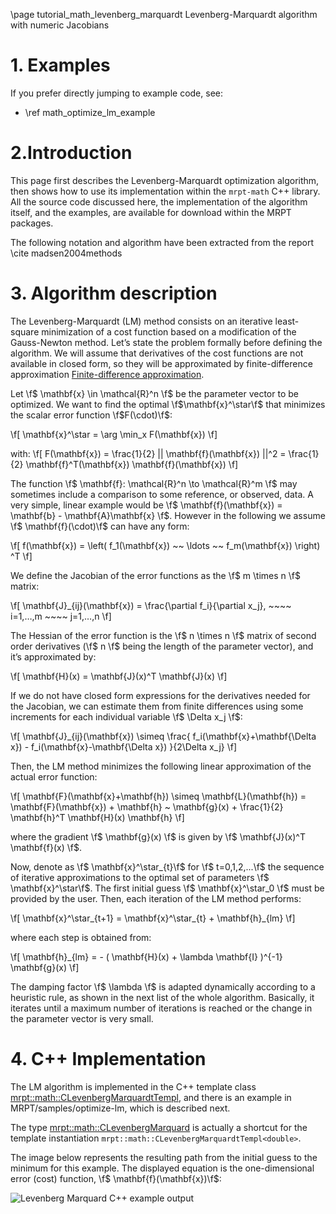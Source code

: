 \page tutorial_math_levenberg_marquardt Levenberg-Marquardt algorithm with numeric Jacobians

# 1. Examples

If you prefer directly jumping to example code, see:

- \ref math_optimize_lm_example

# 2.Introduction

This page first describes the Levenberg-Marquardt optimization algorithm, then shows how to use its implementation within the `mrpt-math` C++ library. All the source code discussed here, the implementation of the algorithm itself, and the examples, are available for download within the MRPT packages.

The following notation and algorithm have been extracted from the report \cite madsen2004methods

# 3. Algorithm description

The Levenberg-Marquardt (LM) method consists on an iterative least-square minimization of a cost function based on a modification of the Gauss-Newton method. Let’s state the problem formally before defining the algorithm. We will assume that derivatives of the cost functions are not available in closed form, so they will be approximated by finite-difference approximation [Finite-difference approximation](http://en.wikipedia.org/wiki/Finite_difference).

Let \f$ \mathbf{x} \in \mathcal{R}^n \f$ be the parameter vector to be optimized. We want to find the optimal \f$\mathbf{x}^\star\f$ that minimizes the scalar error function \f$F(\cdot)\f$:

\f[
\mathbf{x}^\star = \arg \min_x F(\mathbf{x})
\f]

with:
\f[
F(\mathbf{x}) = \frac{1}{2} || \mathbf{f}(\mathbf{x}) ||^2 = \frac{1}{2} \mathbf{f}^T(\mathbf{x}) \mathbf{f}(\mathbf{x}) \f]

The function \f$ \mathbf{f}: \mathcal{R}^n \to \mathcal{R}^m  \f$ may sometimes
include a comparison to some reference, or observed, data.
A very simple, linear example would be \f$ \mathbf{f}(\mathbf{x}) = \mathbf{b} - \mathbf{A}\mathbf{x} \f$.
However in the following we assume \f$ \mathbf{f}(\cdot)\f$ can have any form:

\f[
f(\mathbf{x}) = \left( f_1(\mathbf{x}) ~~ \ldots ~~ f_m(\mathbf{x}) \right) ^T
\f]

We define the Jacobian of the error functions as the \f$ m \times n \f$ matrix:

\f[
 \mathbf{J}_{ij}(\mathbf{x}) = \frac{\partial f_i}{\partial x_j}, ~~~~ i=1,…,m ~~~~ j=1,…,n
\f]

The Hessian of the error function is the \f$ n \times n \f$ matrix of second
order derivatives (\f$ n \f$ being the length of the parameter vector),
and it’s approximated by:

\f[
 \mathbf{H}(x) = \mathbf{J}(x)^T \mathbf{J}(x)
\f]

If we do not have closed form expressions for the derivatives needed for the Jacobian,
we can estimate them from finite differences using some increments for
each individual variable \f$ \Delta x_j \f$:

\f[
 \mathbf{J}_{ij}(\mathbf{x}) \simeq \frac{ f_i(\mathbf{x}+\mathbf{\Delta x}) - f_i(\mathbf{x}-\mathbf{\Delta x}) }{2\Delta x_j}
\f]

Then, the LM method minimizes the following linear approximation of the actual error function:

\f[
 \mathbf{F}(\mathbf{x}+\mathbf{h}) \simeq \mathbf{L}(\mathbf{h}) = \mathbf{F}(\mathbf{x}) + \mathbf{h} ~ \mathbf{g}(x) + \frac{1}{2} \mathbf{h}^T \mathbf{H}(x) \mathbf{h}
\f]

where the gradient \f$ \mathbf{g}(x) \f$ is given by \f$  \mathbf{J}(x)^T \mathbf{f}(x) \f$.

Now, denote as \f$  \mathbf{x}^\star_{t}\f$  for \f$ t=0,1,2,...\f$  the sequence
of iterative approximations to the optimal set of parameters
\f$ \mathbf{x}^\star\f$.
The first initial guess \f$ \mathbf{x}^\star_0 \f$  must be provided by the user.
Then, each iteration of the LM method performs:

\f[
 \mathbf{x}^\star_{t+1} = \mathbf{x}^\star_{t} + \mathbf{h}_{lm}
\f]

where each step is obtained from:

\f[
 \mathbf{h}_{lm} = - ( \mathbf{H}(x) + \lambda \mathbf{I} )^{-1} \mathbf{g}(x)
\f]

The damping factor \f$ \lambda \f$ is adapted dynamically according to a
heuristic rule, as shown in the next list of the whole algorithm.
Basically, it iterates until a maximum number of iterations is reached or
the change in the parameter vector is very small.


# 4. C++ Implementation

The LM algorithm is implemented in the C++ template class
[mrpt::math::CLevenbergMarquardtTempl<T>](class_mrpt_math_CLevenbergMarquardtTempl.html),
and there is an example in MRPT/samples/optimize-lm, which is described next.

The type [mrpt::math::CLevenbergMarquard](namespace_mrpt_math.html#doxid-namespacemrpt-1-1math-1ae54dd61d03206aef14cfbea53165d239)
is actually a shortcut for the template instantiation `mrpt::math::CLevenbergMarquardtTempl<double>`.

The image below represents the resulting path from the initial guess to the minimum for this example.
The displayed equation is the one-dimensional error (cost) function,
\f$ \mathbf{f}(\mathbf{x})\f$:

![Levenberg Marquard C++ example output](Optimize-lm-example-func.png)
